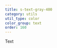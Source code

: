 ```yaml
---
title: s-text-gray-400
category: utils
util_type: color
color_group: text
order: 160
---
```

<div class="s-text-gray-400 s-bg-black">Text</div>